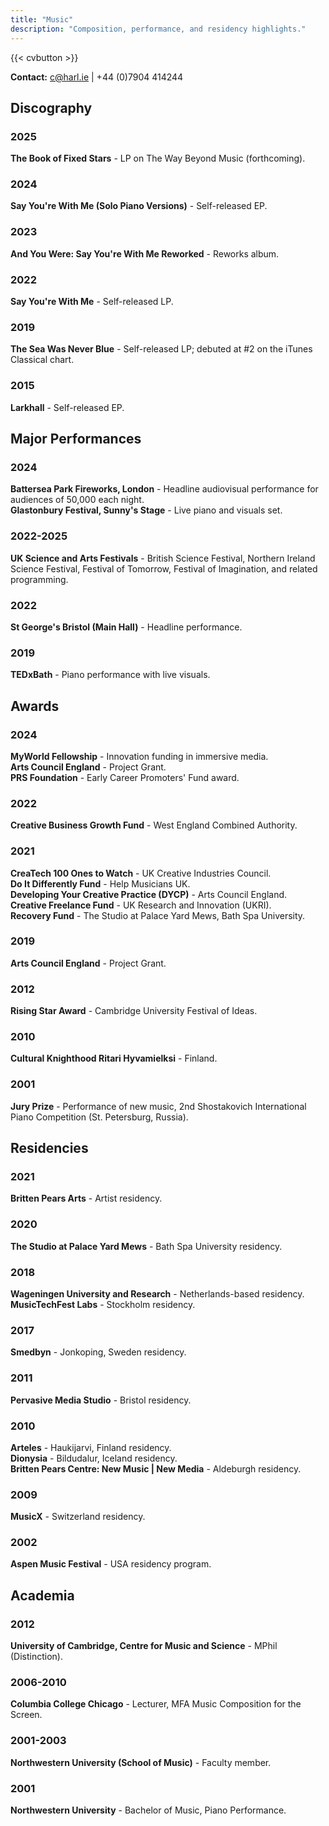 ```yaml
---
title: "Music"
description: "Composition, performance, and residency highlights."
---
```


{{< cvbutton >}}

**Contact:** c@harl.ie | +44 (0)7904 414244

## Discography

### 2025
**The Book of Fixed Stars** - LP on The Way Beyond Music (forthcoming).

### 2024
**Say You're With Me (Solo Piano Versions)** - Self-released EP.

### 2023
**And You Were: Say You're With Me Reworked** - Reworks album.

### 2022
**Say You're With Me** - Self-released LP.

### 2019
**The Sea Was Never Blue** - Self-released LP; debuted at #2 on the iTunes Classical chart.

### 2015
**Larkhall** - Self-released EP.

## Major Performances

### 2024
**Battersea Park Fireworks, London** - Headline audiovisual performance for audiences of 50,000 each night.  
**Glastonbury Festival, Sunny's Stage** - Live piano and visuals set.

### 2022-2025
**UK Science and Arts Festivals** - British Science Festival, Northern Ireland Science Festival, Festival of Tomorrow, Festival of Imagination, and related programming.

### 2022
**St George's Bristol (Main Hall)** - Headline performance.

### 2019
**TEDxBath** - Piano performance with live visuals.

## Awards

### 2024
**MyWorld Fellowship** - Innovation funding in immersive media.  
**Arts Council England** - Project Grant.  
**PRS Foundation** - Early Career Promoters' Fund award.

### 2022
**Creative Business Growth Fund** - West England Combined Authority.

### 2021
**CreaTech 100 Ones to Watch** - UK Creative Industries Council.  
**Do It Differently Fund** - Help Musicians UK.  
**Developing Your Creative Practice (DYCP)** - Arts Council England.  
**Creative Freelance Fund** - UK Research and Innovation (UKRI).  
**Recovery Fund** - The Studio at Palace Yard Mews, Bath Spa University.

### 2019
**Arts Council England** - Project Grant.

### 2012
**Rising Star Award** - Cambridge University Festival of Ideas.

### 2010
**Cultural Knighthood Ritari Hyvamielksi** - Finland.

### 2001
**Jury Prize** - Performance of new music, 2nd Shostakovich International Piano Competition (St. Petersburg, Russia).

## Residencies

### 2021
**Britten Pears Arts** - Artist residency.

### 2020
**The Studio at Palace Yard Mews** - Bath Spa University residency.

### 2018
**Wageningen University and Research** - Netherlands-based residency.  
**MusicTechFest Labs** - Stockholm residency.

### 2017
**Smedbyn** - Jonkoping, Sweden residency.

### 2011
**Pervasive Media Studio** - Bristol residency.

### 2010
**Arteles** - Haukijarvi, Finland residency.  
**Dionysia** - Bildudalur, Iceland residency.  
**Britten Pears Centre: New Music | New Media** - Aldeburgh residency.

### 2009
**MusicX** - Switzerland residency.

### 2002
**Aspen Music Festival** - USA residency program.

## Academia

### 2012
**University of Cambridge, Centre for Music and Science** - MPhil (Distinction).

### 2006-2010
**Columbia College Chicago** - Lecturer, MFA Music Composition for the Screen.

### 2001-2003
**Northwestern University (School of Music)** - Faculty member.

### 2001
**Northwestern University** - Bachelor of Music, Piano Performance.
